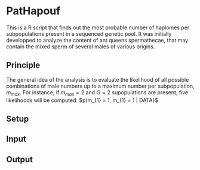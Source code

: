 # PatHapouf

This is a R script that finds out the most probable number of haplomes per subpopulations present in a sequenced genetic pool. It was initially developped to analyze the content of ant queens spermathecae, that may contain the mixed sperm of several males of various origins. 

## Principle

The general idea of the analysis is to evaluate the likelihood of all possible combinations of male numbers up to a maximum number per subpopulation, $m_{max}$. For instance, if $m_{max}=2$ and $G=2$ supopulations are present, five likelihoods will be computed: $p(m_{1} = 1, m_{1} = 1 | DATA}$

## Setup
## Input
## Output
